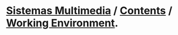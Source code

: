 # [Sistemas Multimedia](https://sistemas-multimedia.github.io) / [Contents](https://sistemas-multimedia.github.io/contents) / [Working Environment](https://sistemas-multimedia.github.io/contents/working_environment).

